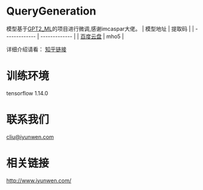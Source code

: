 # QueryGeneration

模型基于[GPT2_ML](https://github.com/imcaspar/gpt2-ml)的项目进行微调,感谢imcaspar大佬。
| 模型地址  | 提取码 |
| ------------- | ------------- |
| [百度云盘](https://pan.baidu.com/s/1vgB5AorQZQ5VYi91pm44bg)  | mho5  |

详细介绍请看：
[知乎链接](https://zhuanlan.zhihu.com/p/149429784)

# 训练环境
tensorflow 1.14.0

# 联系我们
cliu@iyunwen.com

# 相关链接
http://www.iyunwen.com/
